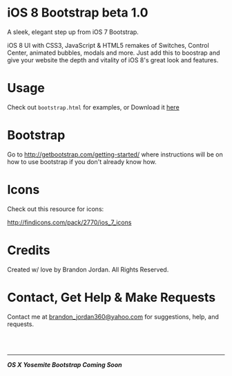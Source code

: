 iOS 8 Bootstrap beta 1.0
===============

A sleek, elegant step up from iOS 7 Bootstrap.

iOS 8 UI with CSS3, JavaScript & HTML5 remakes of Switches, Control Center, animated bubbles, modals and more.
Just add this to boostrap and give your website the depth and vitality of iOS 8's great look and features.

Usage
==============

Check out `bootstrap.html` for examples, or Download it <a href="http://brandonjordan1.github.io/iOS-8-Bootstrap/" target="_blank">here</a>

Bootstrap
==============
Go to <a href="http://getbootstrap.com/getting-started/" target="_blank">http://getbootstrap.com/getting-started/</a> where instructions will be on how to use bootstrap if you don't already know how.

Icons
==============
Check out this resource for icons:

http://findicons.com/pack/2770/ios_7_icons

Credits
==============

Created w/ love by Brandon Jordan. All Rights Reserved.

Contact, Get Help & Make Requests
==============
Contact me at <a href='mailto:brandon_jordan360@yahoo.com'>brandon_jordan360@yahoo.com</a> for suggestions, help, and requests.

<br/><br/><hr/>
<b><i>OS X Yosemite Bootstrap Coming Soon</i></b>
